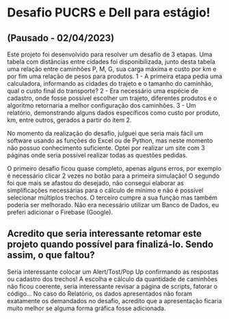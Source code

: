 # Desafio PUCRS e Dell para estágio!
## (Pausado - 02/04/2023)
Este projeto foi desenvolvido para resolver um desafio de 3 etapas. Uma tabela com distâncias entre cidades foi disponibilizada,
junto desta tabela uma relação entre caminhões P, M, G, sua carga máxima e custo por km e por fim uma relação de pesos para produtos.
1 - A primeira etapa pedia uma calculadora, informando as cidades do trajeto e o tamanho do caminhão, qual o custo final do transporte?
2 - Era necessário uma espécie de cadastro, onde fosse possível escolher um trajeto, diferentes produtos e o algoritmo retornaria a melhor configuração dos caminhões.
3 - Um relatório, demonstrando alguns dados específicos como custo por produto, km, entre outros, gerados a partir do item 2.

No momento da realização do desafio, julguei que seria mais fácil um software usando as funções do Excel ou de Python, mas neste momento não possuo conhecimento suficiente.
Optei por realizar um site com 3 páginas onde seria possível realizar todas as questões pedidas.

O primeiro desafio ficou quase completo, apenas alguns erros, por exemplo é necessário clicar 2 vezes no botão para a primeira simulação!
O segundo foi que mais se afastou do desejado, não consegui elaborar as simplificações necessárias para o cálculo de mínimo e não é possível selecionar múltiplos trechos.
O terceiro cumpre a sua função mas também poderia ser melhorado. Não era necessário utilizar um Banco de Dados, eu preferi adicionar o Firebase (Google).

## Acredito que seria interessante retomar este projeto quando possível para finalizá-lo. Sendo assim, o que faltou?
Seria interessante colocar um Alert/Tost/Pop Up confirmando as respostas ou cadastro dos trechos!
A escolha e cálculo da quantidade de caminhões não ficou coerente, seria interessante revisar a página de scripts, fatorar o código...
No caso do Relatório, os dados apresentados não foram exatamente os demandados no desafio, acredito que a apresentação ficaria muito melhor se alguma forma gráfica fosse adicionada.